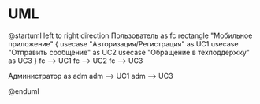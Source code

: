# UML

@startuml
left to right direction
Пользователь as fc
rectangle "Мобильное приложение" {
  usecase "Авторизация/Регистрация" as UC1
  usecase "Отправить сообщение" as UC2
  usecase "Обращение в техподдержку" as UC3
}
fc --> UC1
fc --> UC2
fc --> UC3

Администратор as adm
adm --> UC1
adm --> UC3

@enduml
